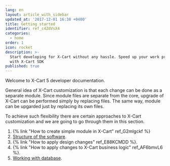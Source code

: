 ```yaml
---
lang: en
layout: article_with_sidebar
updated_at: '2017-12-01 16:38 +0400'
title: Getting started
identifier: ref_c4ZdVsX4
categories:
  - home
order: 1
icon: rocket
description: >-
  Start developing for X-Cart without any hassle. Speed up your work process
  with X-Cart SDK
published: true
---
```

Welcome to X-Cart 5 developer documentation.

General idea of X-Cart customization is that each change can be done as a separate module. Since module files are separate from the core, upgrade of X-Cart can be performed simply by replacing files. The same way, module can be upgarded just by replacing its own files.

To achieve such flexibility there are certain approaches to X-Cart customization and we are going to go through them in this section.

1. {% link "How to create simple module in X-Cart" ref_G2mlgckf %}
2. [Structure of the software](https://devs.x-cart.com/getting_started/x-cart-structure.html).
3. {% link "How to apply design changes" ref_E88KCMDD %}.
4. {% link "How to apply changes to X-Cart business logic" ref_AF6bmvL6 %}.
5. [Working with database](https://devs.x-cart.com/getting_started/working-with-database.html).
